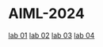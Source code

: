 # AIML-2024
[lab 01](https://github.com/moheethahmed/2203A52245/blob/main/AIML_LAB_01.ipynb)
[lab 02](https://github.com/moheethahmed/2203A52245/blob/main/Lab02.ipynb)
[lab 03](https://github.com/moheethahmed/2203A52245/blob/main/Lab03.ipynb)
[lab 04](https://github.com/moheethahmed/2203A52245/blob/main/Lab04.ipynb)
